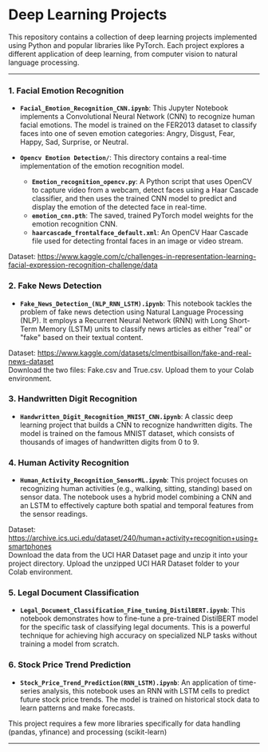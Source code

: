# Deep Learning Projects

This repository contains a collection of deep learning projects implemented using Python and popular libraries like PyTorch. Each project explores a different application of deep learning, from computer vision to natural language processing.

---

### 1. Facial Emotion Recognition

*   **`Facial_Emotion_Recognition_CNN.ipynb`**: This Jupyter Notebook implements a Convolutional Neural Network (CNN) to recognize human facial emotions. The model is trained on the FER2013 dataset to classify faces into one of seven emotion categories: Angry, Disgust, Fear, Happy, Sad, Surprise, or Neutral.

*   **`Opencv Emotion Detection/`**: This directory contains a real-time implementation of the emotion recognition model.
    *   **`Emotion_recognition_opencv.py`**: A Python script that uses OpenCV to capture video from a webcam, detect faces using a Haar Cascade classifier, and then uses the trained CNN model to predict and display the emotion of the detected face in real-time.
    *   **`emotion_cnn.pth`**: The saved, trained PyTorch model weights for the emotion recognition CNN.
    *   **`haarcascade_frontalface_default.xml`**: An OpenCV Haar Cascade file used for detecting frontal faces in an image or video stream.

Dataset: https://www.kaggle.com/c/challenges-in-representation-learning-facial-expression-recognition-challenge/data

### 2. Fake News Detection

*   **`Fake_News_Detection_(NLP_RNN_LSTM).ipynb`**: This notebook tackles the problem of fake news detection using Natural Language Processing (NLP). It employs a Recurrent Neural Network (RNN) with Long Short-Term Memory (LSTM) units to classify news articles as either "real" or "fake" based on their textual content.

Dataset: https://www.kaggle.com/datasets/clmentbisaillon/fake-and-real-news-dataset
<br>Download the two files: Fake.csv and True.csv. Upload them to your Colab environment.

### 3. Handwritten Digit Recognition

*   **`Handwritten_Digit_Recognition_MNIST_CNN.ipynb`**: A classic deep learning project that builds a CNN to recognize handwritten digits. The model is trained on the famous MNIST dataset, which consists of thousands of images of handwritten digits from 0 to 9.

### 4. Human Activity Recognition

*   **`Human_Activity_Recognition_SensorML.ipynb`**: This project focuses on recognizing human activities (e.g., walking, sitting, standing) based on sensor data. The notebook uses a hybrid model combining a CNN and an LSTM to effectively capture both spatial and temporal features from the sensor readings.

Dataset: https://archive.ics.uci.edu/dataset/240/human+activity+recognition+using+smartphones <br>
 Download the data from the UCI HAR Dataset page and unzip it into your project directory. Upload the unzipped UCI HAR Dataset folder to your Colab environment.

### 5. Legal Document Classification

*   **`Legal_Document_Classification_Fine_tuning_DistilBERT.ipynb`**: This notebook demonstrates how to fine-tune a pre-trained DistilBERT model for the specific task of classifying legal documents. This is a powerful technique for achieving high accuracy on specialized NLP tasks without training a model from scratch.

### 6. Stock Price Trend Prediction

*   **`Stock_Price_Trend_Prediction(RNN_LSTM).ipynb`**: An application of time-series analysis, this notebook uses an RNN with LSTM cells to predict future stock price trends. The model is trained on historical stock data to learn patterns and make forecasts.

This project requires a few more libraries specifically for data handling (pandas, yfinance) and processing (scikit-learn)

---

